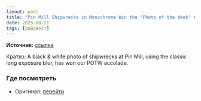 ```yaml
---
layout: post
title: "Pin Mill Shipwrecks in Monochrome Win the 'Photo of the Week' Award"
date: 2025-08-21
tags: [дайджест]
---
```


**Источник:** [ссылка](https://www.ephotozine.com/article/pin-mill-shipwrecks-in-monochrome-win-the--photo-of-the-week--award-37265)

Кратко: A black & white photo of shipwrecks at Pin Mill, using the classic long exposure blur, has won our POTW accolade.

### Где посмотреть
- Оригинал: [перейти]({link})
